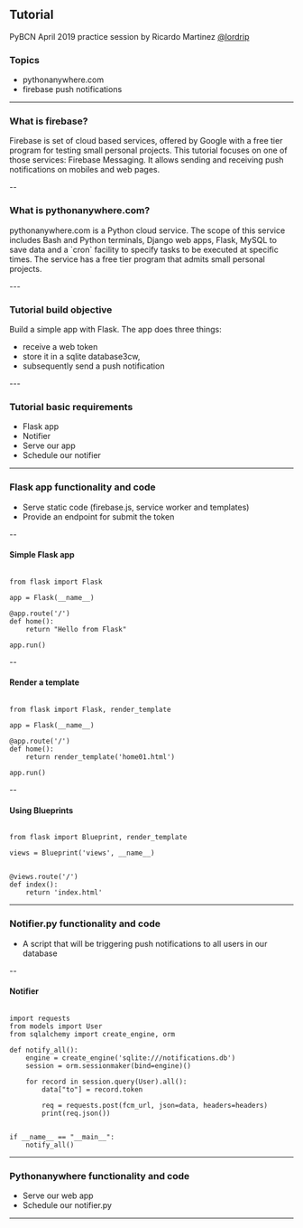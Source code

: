 ## Tutorial
PyBCN April 2019 practice session by Ricardo Martinez [@lordrip](http://twitter.com/lordrip)

### Topics
<ul>
   <li>pythonanywhere.com</li>
   <li>firebase push notifications</li>
</ul>

---

### What is firebase?

<p>Firebase is set of cloud based services, offered by Google with a free tier program for testing small personal projects. This tutorial focuses on one of those services: Firebase Messaging. It allows sending and receiving push notifications on mobiles and web pages.</p>
--

### What is pythonanywhere.com?

<p>pythonanywhere.com is a Python cloud service. The scope of this service includes Bash and Python terminals, Django web apps, Flask, MySQL to save data and a `cron` facility to specify tasks to be executed at specific times. The service has a free tier program that admits small personal projects.</p>
---

### Tutorial build objective

<p>Build a simple app with Flask. The app does three things:</p>
<ul>
   <li>receive a web token</li>
   <li>store it in a sqlite database3cw,</li>
   <li>subsequently send a push notification</li>
</ul>
---

### Tutorial basic requirements

<ul>
  <li>Flask app</li>
  <li>Notifier</li>
  <li>Serve our app</li>
  <li>Schedule our notifier</li>
</ul>

---

### Flask app functionality and code

<ul>
  <li>Serve static code (firebase.js, service worker and templates)</li>
  <li>Provide an endpoint for submit the token</li>
</ul>

--

#### Simple Flask app

<pre><code class="hljs python">
from flask import Flask

app = Flask(__name__)

@app.route('/')
def home():
    return "Hello from Flask"

app.run()
</code></pre>

--

#### Render a template

<pre><code class="hljs python">
from flask import Flask, render_template

app = Flask(__name__)

@app.route('/')
def home():
    return render_template('home01.html')

app.run()
</code></pre>

--

#### Using Blueprints

<pre><code class="hljs python">
from flask import Blueprint, render_template

views = Blueprint('views', __name__)


@views.route('/')
def index():
    return 'index.html'
</code></pre>

---

### Notifier.py functionality and code

<ul>
  <li>A script that will be triggering push notifications to all users in our database</li>
</ul>

--

#### Notifier

<pre><code class="hljs python">
import requests
from models import User
from sqlalchemy import create_engine, orm

def notify_all():
    engine = create_engine('sqlite:///notifications.db')
    session = orm.sessionmaker(bind=engine)()

    for record in session.query(User).all():
        data["to"] = record.token

        req = requests.post(fcm_url, json=data, headers=headers)
        print(req.json())


if __name__ == "__main__":
    notify_all()
</code></pre>

---

### Pythonanywhere functionality and code

<ul>
  <li>Serve our web app</li>
  <li>Schedule our notifier.py</li>
</ul>

---
